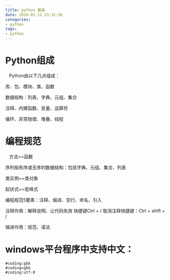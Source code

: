 ```yaml
---
title: python 基础
date: 2018-01-12 23:31:30
categories:
- python
tags:
- python
---
```



# Python组成  
&nbsp;&nbsp;
Python由以下几点组成：

库、包、模块、类、函数

数据结构：列表、字典、元组、集合

注释、内建函数、变量、运算符

循环、异常抛错、堆叠、线程        

# 编程规范  
&nbsp;&nbsp;
方法==函数

序列指有序或无序的数据结构：包括字典、元组、集合、列表

类实例==类对象

起伏式==驼峰式

编程规范5要素：注释、缩进、空行、命名、引入

注释作用：解释说明、让代码失效  快捷键Ctrl + /    取消注释快捷键：Ctrl + shift + /

缩进作用：规范、语法

# windows平台程序中支持中文：

```
#coding:gbk
#coding=gbk
#coding:utf-8
```


